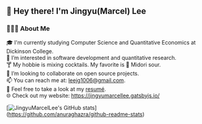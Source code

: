 ## 👋  Hey there! I'm Jingyu(Marcel) Lee

### **👨🏻‍💻  About Me**<br/>

🎓  I'm currently studying Computer Science and Quantitative Economics at Dickinson College.<br/>
🌱  I’m interested in software development and quantitative research.<br/>
🍸  My hobbie is mixing cocktails. My favorite is 🍈 Midori sour. <br/>
💞️  I’m looking to collaborate on open source projects.<br/>
📫  You can reach me at: leejg1006@gmail.com.<br/>
📄  Feel free to take a look at my [resumé](Resume_JingyuLee.pdf). <br/>
🌐  Check out my website: https://jingyumarcellee.gatsbyjs.io/<br/>

[![JingyuMarcelLee's GitHub stats](https://github-readme-stats.vercel.app/api?username=JingyuMarcelLee&show_icons=true&theme=apprentice)] (https://github.com/anuraghazra/github-readme-stats)
